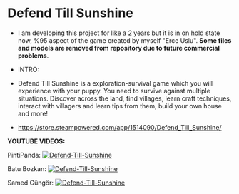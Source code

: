 # Defend Till Sunshine

- I am developing this project for like a 2 years but it is in on hold state now, %95 aspect of the game created by myself "Erce Uslu". **Some files and models are removed from repository due to future commercial problems**.

- INTRO:
  
- Defend Till Sunshine is a exploration-survival game which you will experience with your puppy. You need to survive against multiple situations. Discover across the land, find villages, learn craft techniques, interact with villagers and learn tips from them, build your own house and more!

- https://store.steampowered.com/app/1514090/Defend_Till_Sunshine/


**YOUTUBE VIDEOS:**

PintiPanda: [![Defend-Till-Sunshine](https://img.youtube.com/vi/l_zY_ohczXI/0.jpg)](https://www.youtube.com/watch?v=l_zY_ohczXI)

Batu Bozkan:  [![Defend-Till-Sunshine](https://img.youtube.com/vi/8tn-CzcUEZU/0.jpg)](https://www.youtube.com/watch?v=8tn-CzcUEZU)

Samed Güngör: [![Defend-Till-Sunshine](https://img.youtube.com/vi/1oWiJ13lo_c/0.jpg)](https://www.youtube.com/watch?v=1oWiJ13lo_c)
